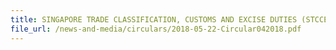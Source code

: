 ```yaml
---
title: SINGAPORE TRADE CLASSIFICATION, CUSTOMS AND EXCISE DUTIES (STCCED) 2018
file_url: /news-and-media/circulars/2018-05-22-Circular042018.pdf
---
```

